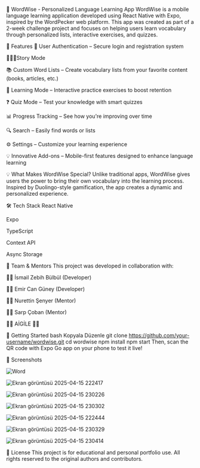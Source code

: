 
🌟 WordWise - Personalized Language Learning App
WordWise is a mobile language learning application developed using React Native with Expo, inspired by the WordPecker web platform. This app was created as part of a 2-week challenge project and focuses on helping users learn vocabulary through personalized lists, interactive exercises, and quizzes.

🚀 Features
🔐 User Authentication – Secure login and registration system

📖📖📖Story Mode

📚 Custom Word Lists – Create vocabulary lists from your favorite content (books, articles, etc.)

🧠 Learning Mode – Interactive practice exercises to boost retention

❓ Quiz Mode – Test your knowledge with smart quizzes

📊 Progress Tracking – See how you're improving over time

🔍 Search – Easily find words or lists

⚙️ Settings – Customize your learning experience

💡 Innovative Add-ons – Mobile-first features designed to enhance language learning

💡 What Makes WordWise Special?
Unlike traditional apps, WordWise gives users the power to bring their own vocabulary into the learning process. Inspired by Duolingo-style gamification, the app creates a dynamic and personalized experience.

🛠️ Tech Stack
React Native

Expo

TypeScript

Context API

Async Storage

👥 Team & Mentors
This project was developed in collaboration with:

👨‍💻 İsmail Zebih Bülbül (Developer)

👨‍💻 Emir Can Güney (Developer)

👨‍🏫 Nurettin Şenyer (Mentor)

👨‍🏫 Sarp Çoban (Mentor)

🤖🤖 AİGİLE 🤖🤖

📲 Getting Started
bash
Kopyala
Düzenle
git clone https://github.com/your-username/wordwise.git
cd wordwise
npm install
npm start
Then, scan the QR code with Expo Go app on your phone to test it live!

📸 Screenshots

![Word](https://github.com/user-attachments/assets/4b8e50d6-ff5e-49b2-853a-dae000087204)

![Ekran görüntüsü 2025-04-15 222417](https://github.com/user-attachments/assets/9cf48ea6-cb9b-44a2-a1e1-bd942076d327)

![Ekran görüntüsü 2025-04-15 230226](https://github.com/user-attachments/assets/277dc2c7-6d5c-41c8-95c7-bbb447c4adba)

![Ekran görüntüsü 2025-04-15 230302](https://github.com/user-attachments/assets/91b2bdde-60af-45f2-9e42-29df2d53ffb3)

![Ekran görüntüsü 2025-04-15 222444](https://github.com/user-attachments/assets/63a6492c-b6ad-42ef-8b8a-c530fd9627a2)

![Ekran görüntüsü 2025-04-15 230329](https://github.com/user-attachments/assets/5b6e8600-0c57-412b-9f57-0b2ffdb2e770)

![Ekran görüntüsü 2025-04-15 230414](https://github.com/user-attachments/assets/d5697027-2859-4373-9919-8b9800834020)

📌 License
This project is for educational and personal portfolio use. All rights reserved to the original authors and contributors.



